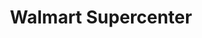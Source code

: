 ---
title: "Walmart Supercenter"
url: /cincinnati/walmart-supercenter-cunningham-road/
shop: Supermarkt
---